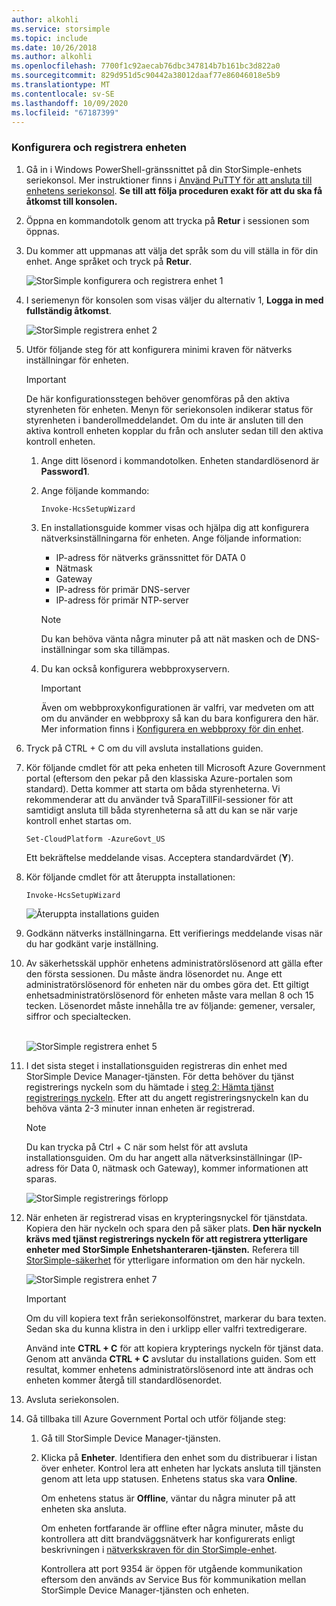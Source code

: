 ```yaml
---
author: alkohli
ms.service: storsimple
ms.topic: include
ms.date: 10/26/2018
ms.author: alkohli
ms.openlocfilehash: 7700f1c92aecab76dbc347814b7b161bc3d822a0
ms.sourcegitcommit: 829d951d5c90442a38012daaf77e86046018e5b9
ms.translationtype: MT
ms.contentlocale: sv-SE
ms.lasthandoff: 10/09/2020
ms.locfileid: "67187399"
---
```

### <a name="to-configure-and-register-the-device"></a>Konfigurera och registrera enheten
1. Gå in i Windows PowerShell-gränssnittet på din StorSimple-enhets seriekonsol. Mer instruktioner finns i [Använd PuTTY för att ansluta till enhetens seriekonsol](../articles/storsimple/storsimple-8000-deployment-walkthrough-gov-u2.md#use-putty-to-connect-to-the-device-serial-console). **Se till att följa proceduren exakt för att du ska få åtkomst till konsolen.**
2. Öppna en kommandotolk genom att trycka på **Retur** i sessionen som öppnas.
3. Du kommer att uppmanas att välja det språk som du vill ställa in för din enhet. Ange språket och tryck på **Retur**.
   
    ![StorSimple konfigurera och registrera enhet 1](./media/storsimple-configure-and-register-device-gov-u2/HCS_RegisterYourDevice1-gov-include.png)
4. I seriemenyn för konsolen som visas väljer du alternativ 1, **Logga in med fullständig åtkomst**.
   
    ![StorSimple registrera enhet 2](./media/storsimple-configure-and-register-device-gov-u2/HCS_RegisterYourDevice2-gov-include.png)
5. Utför följande steg för att konfigurera minimi kraven för nätverks inställningar för enheten.
   
   > [!IMPORTANT]
   > De här konfigurationsstegen behöver genomföras på den aktiva styrenheten för enheten. Menyn för seriekonsolen indikerar status för styrenheten i banderollmeddelandet. Om du inte är ansluten till den aktiva kontroll enheten kopplar du från och ansluter sedan till den aktiva kontroll enheten.
   
   1. Ange ditt lösenord i kommandotolken. Enheten standardlösenord är **Password1**.
   2. Ange följande kommando:
      
        `Invoke-HcsSetupWizard`
   3. En installationsguide kommer visas och hjälpa dig att konfigurera nätverksinställningarna för enheten. Ange följande information:
      
      * IP-adress för nätverks gränssnittet för DATA 0
      * Nätmask
      * Gateway
      * IP-adress för primär DNS-server
      * IP-adress för primär NTP-server
      
      > [!NOTE]
      > Du kan behöva vänta några minuter på att nät masken och de DNS-inställningar som ska tillämpas.
    
   4. Du kan också konfigurera webbproxyservern.
      
      > [!IMPORTANT]
      > Även om webbproxykonfigurationen är valfri, var medveten om att om du använder en webbproxy så kan du bara konfigurera den här. Mer information finns i [Konfigurera en webbproxy för din enhet](../articles/storsimple/storsimple-configure-web-proxy.md).
     
6. Tryck på CTRL + C om du vill avsluta installations guiden.
8. Kör följande cmdlet för att peka enheten till Microsoft Azure Government portal (eftersom den pekar på den klassiska Azure-portalen som standard). Detta kommer att starta om båda styrenheterna. Vi rekommenderar att du använder två SparaTillFil-sessioner för att samtidigt ansluta till båda styrenheterna så att du kan se när varje kontroll enhet startas om.
   
    `Set-CloudPlatform -AzureGovt_US`
   
   Ett bekräftelse meddelande visas. Acceptera standardvärdet (**Y**).
9. Kör följande cmdlet för att återuppta installationen:
   
    `Invoke-HcsSetupWizard`
   
    ![Återuppta installations guiden](./media/storsimple-configure-and-register-device-gov-u2/HCS_ResumeSetup-gov-include.png)
   
10. Godkänn nätverks inställningarna. Ett verifierings meddelande visas när du har godkänt varje inställning.
11. Av säkerhetsskäl upphör enhetens administratörslösenord att gälla efter den första sessionen. Du måste ändra lösenordet nu. Ange ett administratörslösenord för enheten när du ombes göra det. Ett giltigt enhetsadministratörslösenord för enheten måste vara mellan 8 och 15 tecken. Lösenordet måste innehålla tre av följande: gemener, versaler, siffror och specialtecken.
    
    <br/>![StorSimple registrera enhet 5](./media/storsimple-configure-and-register-device-gov-u2/HCS_RegisterYourDevice5_gov-include.png)
12. I det sista steget i installationsguiden registreras din enhet med StorSimple Device Manager-tjänsten. För detta behöver du tjänst registrerings nyckeln som du hämtade i [steg 2: Hämta tjänst registrerings nyckeln](../articles/storsimple/storsimple-8000-deployment-walkthrough-gov-u2.md#step-2-get-the-service-registration-key). Efter att du angett registreringsnyckeln kan du behöva vänta 2-3 minuter innan enheten är registrerad.
    
    > [!NOTE]
    > Du kan trycka på Ctrl + C när som helst för att avsluta installationsguiden. Om du har angett alla nätverksinställningar (IP-adress för Data 0, nätmask och Gateway), kommer informationen att sparas.
    
    ![StorSimple registrerings förlopp](./media/storsimple-configure-and-register-device-gov-u2/HCS_RegistrationProgress-gov-include.png)
13. När enheten är registrerad visas en krypteringsnyckel för tjänstdata. Kopiera den här nyckeln och spara den på säker plats. **Den här nyckeln krävs med tjänst registrerings nyckeln för att registrera ytterligare enheter med StorSimple Enhetshanteraren-tjänsten.** Referera till [StorSimple-säkerhet](../articles/storsimple/storsimple-8000-security.md) för ytterligare information om den här nyckeln.
    
    ![StorSimple registrera enhet 7](./media/storsimple-configure-and-register-device-gov-u2/HCS_RegisterYourDevice7_gov-include.png)
    > [!IMPORTANT]
    > Om du vill kopiera text från seriekonsolfönstret, markerar du bara texten. Sedan ska du kunna klistra in den i urklipp eller valfri textredigerare.
    > 
    > Använd inte **CTRL + C** för att kopiera krypterings nyckeln för tjänst data. Genom att använda **CTRL + C** avslutar du installations guiden. Som ett resultat, kommer enhetens administratörslösenord inte att ändras och enheten kommer återgå till standardlösenordet.
    
14. Avsluta seriekonsolen.
15. Gå tillbaka till Azure Government Portal och utför följande steg:
    
    1. Gå till StorSimple Device Manager-tjänsten.
    2. Klicka på **Enheter**. Identifiera den enhet som du distribuerar i listan över enheter. Kontrol lera att enheten har lyckats ansluta till tjänsten genom att leta upp statusen. Enhetens status ska vara **Online**.
            
        Om enhetens status är **Offline**, väntar du några minuter på att enheten ska ansluta.
       
        Om enheten fortfarande är offline efter några minuter, måste du kontrollera att ditt brandväggsnätverk har konfigurerats enligt beskrivningen i [nätverkskraven för din StorSimple-enhet](../articles/storsimple/storsimple-8000-system-requirements.md).
       
        Kontrollera att port 9354 är öppen för utgående kommunikation eftersom den används av Service Bus för kommunikation mellan StorSimple Device Manager-tjänsten och enheten.

